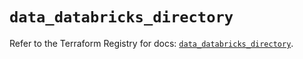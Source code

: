 # `data_databricks_directory`

Refer to the Terraform Registry for docs: [`data_databricks_directory`](https://registry.terraform.io/providers/databricks/databricks/1.36.1/docs/data-sources/directory).
